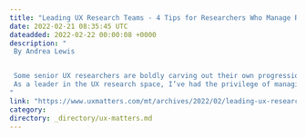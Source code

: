 ```yaml
---
title: "Leading UX Research Teams - 4 Tips for Researchers Who Manage Researchers"
date: 2022-02-21 08:35:45 UTC
dateadded: 2022-02-22 00:00:08 +0000
description: "
 By Andrea Lewis 


 Some senior UX researchers are boldly carving out their own progression paths in UX research. Indeed, it might be time for us to carve out our own future. A big part of that means creating clear pathways for growth within our UX research teams. In this article, I’ll discuss four career and management tips for UX research leaders to help them and their teams to blossom, survive, and thrive. 
 As a leader in the UX research space, I’ve had the privilege of managing large UX research teams. I’ve had opportunities to train and mentor many newbies and junior researchers, and throughout my career, I’ve discovered ways of working that have helped me to manage my teams effectively. More importantly, as the industry grows and more and more researchers look to UX research as a possible career path, I’ve been managing their expectations. Read More 
"
link: "https://www.uxmatters.com/mt/archives/2022/02/leading-ux-research-teams-4-tips-for-researchers-who-manage-researchers.php"
category:
directory: _directory/ux-matters.md
---
```

